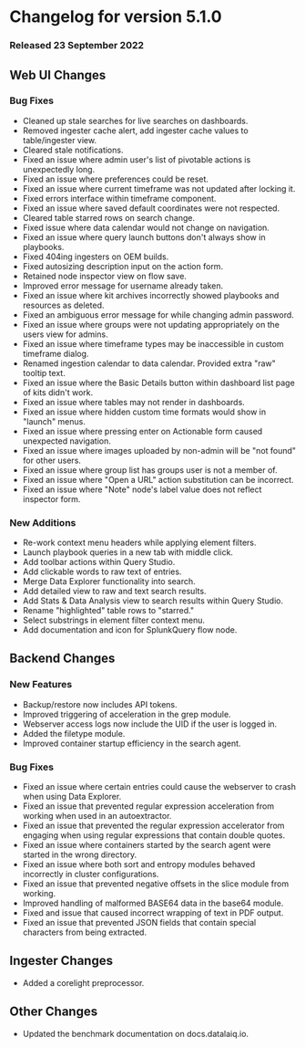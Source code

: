 # Changelog for version 5.1.0

### Released 23 September 2022

## Web UI Changes

### Bug Fixes

* Cleaned up stale searches for live searches on dashboards.
* Removed ingester cache alert, add ingester cache values to table/ingester view.
* Cleared stale notifications.
* Fixed an issue where admin user's list of pivotable actions is unexpectedly long.
* Fixed an issue where preferences could be reset.
* Fixed an issue where current timeframe was not updated after locking it.
* Fixed errors interface within timeframe component.
* Fixed an issue where saved default coordinates were not respected.
* Cleared table starred rows on search change.
* Fixed issue where data calendar would not change on navigation.
* Fixed an issue where query launch buttons don't always show in playbooks.
* Fixed 404ing ingesters on OEM builds.
* Fixed autosizing description input on the action form.
* Retained node inspector view on flow save.
* Improved error message for username already taken.
* Fixed an issue where kit archives incorrectly showed playbooks and resources as deleted.
* Fixed an ambiguous error message for while changing admin password.
* Fixed an issue where groups were not updating appropriately on the users view for admins.
* Fixed an issue where timeframe types may be inaccessible in custom timeframe dialog.
* Renamed ingestion calendar to data calendar. Provided extra "raw" tooltip text.
* Fixed an issue where the Basic Details button within dashboard list page of kits didn't work.
* Fixed an issue where tables may not render in dashboards.
* Fixed an issue where hidden custom time formats would show in "launch" menus.
* Fixed an issue where pressing enter on Actionable form caused unexpected navigation.
* Fixed an issue where images uploaded by non-admin will be "not found" for other users.
* Fixed an issue where group list has groups user is not a member of.
* Fixed an issue where "Open a URL" action substitution can be incorrect.
* Fixed an issue where "Note" node's label value does not reflect inspector form.

### New Additions

* Re-work context menu headers while applying element filters.
* Launch playbook queries in a new tab with middle click.
* Add toolbar actions within Query Studio.
* Add clickable words to raw text of entries.
* Merge Data Explorer functionality into search.
* Add detailed view to raw and text search results.
* Add Stats & Data Analysis view to search results within Query Studio.
* Rename "highlighted" table rows to "starred."
* Select substrings in element filter context menu.
* Add documentation and icon for SplunkQuery flow node.

## Backend Changes

### New Features

* Backup/restore now includes API tokens.
* Improved triggering of acceleration in the grep module.
* Webserver access logs now include the UID if the user is logged in.
* Added the filetype module.
* Improved container startup efficiency in the search agent.

### Bug Fixes

* Fixed an issue where certain entries could cause the webserver to crash when using Data Explorer.
* Fixed an issue that prevented regular expression acceleration from working when used in an autoextractor.
* Fixed an issue that prevented the regular expression accelerator from engaging when using regular expressions that contain double quotes.
* Fixed an issue where containers started by the search agent were started in the wrong directory.
* Fixed an issue where both sort and entropy modules behaved incorrectly in cluster configurations.
* Fixed an issue that prevented negative offsets in the slice module from working.
* Improved handling of malformed BASE64 data in the base64 module.
* Fixed and issue that caused incorrect wrapping of text in PDF output.
* Fixed an issue that prevented JSON fields that contain special characters from being extracted.

## Ingester Changes

* Added a corelight preprocessor.

## Other Changes

* Updated the benchmark documentation on docs.datalaiq.io.

